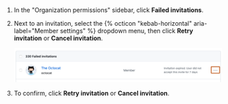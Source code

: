 1. In the "Organization permissions" sidebar, click **Failed invitations**.
1. Next to an invitation, select the {% octicon "kebab-horizontal" aria-label="Member settings" %} dropdown menu, then click **Retry invitation** or **Cancel invitation**.

   ![Screenshot of the list of failed invitations for an organization. To the right of the first entry, a kebab icon is outlined in dark orange.](/assets/images/help/organizations/retry-or-cancel-invitation.png)

1. To confirm, click **Retry invitation** or **Cancel invitation**.
